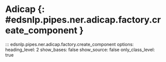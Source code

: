 # Adicap {: #edsnlp.pipes.ner.adicap.factory.create_component }

::: edsnlp.pipes.ner.adicap.factory.create_component
    options:
        heading_level: 2
        show_bases: false
        show_source: false
        only_class_level: true
